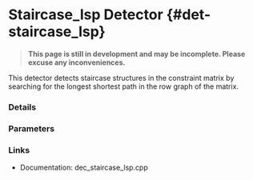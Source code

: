 # Staircase_lsp Detector {#det-staircase_lsp}
> **This page is still in development and may be incomplete. Please excuse any inconveniences.**

This detector detects staircase structures in the constraint matrix by searching for the longest shortest path
in the row graph of the matrix.

### Details

### Parameters

### Links
 * Documentation: dec_staircase_lsp.cpp
